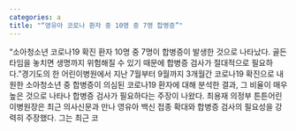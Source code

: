 ```yaml
---
categories: a
title: "“영유아 코로나 환자 중 10명 중 7명 합병증”"
---
```

“소아청소년 코로나19 확진 환자 10명 중 7명이 합병증이 발생한 것으로 나타났다. 골든타임을 놓치면 생명까지 위험해질 수 있기 때문에 합병증 검사가 절대적으로 필요하다.”경기도의 한 어린이병원에서 지난 7월부터 9월까지 3개월간 코로나19 확진으로 내원한 소아청소년 중 합병증이 의심된 코로나19 환자에 대해 분석한 결과, 그 비율이 매우 높은 것으로 나타나 합병증 검사가 필요하다는 주장이 나왔다. 최용재 의정부 튼튼어린이병원장은 최근 의사신문과 만나 영유아 백신 접종 확대와 합병증 검사의 필요성을 강력히 주장했다. 그는 최근 코